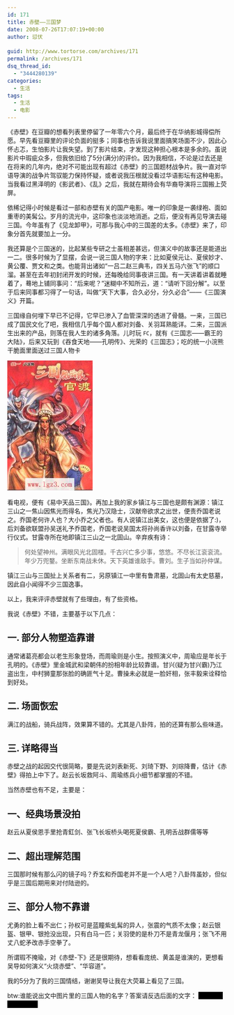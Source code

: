 ```yaml
---
id: 171
title: 赤壁——三国梦
date: 2008-07-26T17:07:19+00:00
author: 愆伏

guid: http://www.tortorse.com/archives/171
permalink: /archives/171
dsq_thread_id:
  - "3444280139"
categories:
  - 生活
tags:
  - 生活
  - 电影
---
```

《赤壁》在豆瓣的想看列表里停留了一年零六个月，最后终于在华纳影城得偿所愿。早先看豆瓣里的评论负面的挺多；同事也告诉我说里面搞笑场面不少，因此心怀忐忑，生怕影片让我失望。到了影片结束，才发现这种担心根本是多余的。虽说影片中瑕疵众多，但我依旧给了5分(满分)的评价。因为我相信，不论是过去还是在将来的几年内，绝对不可能出现有超过《赤壁》的三国题材战争片。我一直对华语导演的战争片驾驭能力保持怀疑，或者说我压根就没看过华语影坛有这种电影。当我看过黑泽明的《影武者》、《乱》之后，我就在期待会有华裔导演将三国搬上荧屏。

依稀记得小时候是看过一部和赤壁有关的国产电影。唯一的印象是一袭绿袍、面如重枣的美髯公。岁月的流光中，这印象也淡淡地消逝。之后，便没有再见导演去碰三国。今年虽有了《见龙卸甲》，可那与我心中的三国差的太多。《赤壁》来了，印象分首先就要加上一分。

我还算是个三国迷的，比起某些专研之士虽相差甚远，但演义中的故事还是能道出一二。很多时候为了显摆，会说一说三国人物的字来：比如夏侯元让、夏侯妙才、黄公覆、贾文和之类。也能背出诸如“一吕二赵三典韦，四关五马六张飞”的顺口溜。甚至在去年初封闭开发的时候，还每晚给同事夜讲三国。有一天讲着讲着就睡着了，蓦地上铺同事问：“后来呢？”迷糊中不知所云，道：“请听下回分解”。以至于后来同事都习得了一句话，叫做“天下大事，合久必分，分久必合”——《三国演义》开篇。

三国缘自何埋下早已不记得，它早已渗入了血管深深的透进了骨髓。一来，三国已成了国民文化了吧，我相信几乎每个国人都对刘备、关羽耳熟能详。二来，三国派生出来的产品，则落在我人生的诸多角落。儿时玩 `FC`，就有《三国志——霸王的大陆》，后来又玩到《吞食天地——孔明传》、光荣的《三国志》；吃的统一小浣熊干脆面里面送过三国人物卡

![sangoku](/wp-content/uploads/2008/07/sangoku.jpg)

看电视，便有《易中天品三国》。再加上我的家乡镇江与三国也是颇有渊源：镇江三山之一焦山因焦光而得名，焦光乃汉隐士，汉献帝欲求之出世，便责乔国老说之。乔国老何许人也？大小乔之父者也。有人说镇江出美女，这也便是依据了:)，后刘备欲联盟孙吴送礼予乔国老，乔国老说吴国太将孙尚香许以刘备，在甘露寺举行仪式。甘露寺所在地即镇江三山之一北固山。辛弃疾有诗：

> 何处望神州。满眼风光北固楼。千古兴亡多少事，悠悠。不尽长江衮衮流。年少万兜鍪。坐断东南战未休。天下英雄谁敌手。曹刘。生子当如孙仲谋。

镇江三山与三国扯上关系者有二，另原镇江一中里有鲁肃墓，北固山有太史慈墓，因此自小闻得不少三国逸事。

以上，我来评评赤壁就有了些理由，有了些资格。

我说《赤壁》不错，主要基于以下几点：

## 一. 部分人物塑造靠谱

通常诸葛亮都会以老生形象登场，而周瑜则是小生。按照演义中，周瑜应是年长于孔明的。《赤壁》里金城武和梁朝伟的扮相年龄比较靠谱。甘兴(疑为甘兴霸)乃江盗出生，中村狮童那张脸的确匪气十足。曹操未必就是一脸奸相，张丰毅来诠释恰到好处。

## 二. 场面恢宏

满江的战船，骑兵战阵，效果算不错的。尤其是八卦阵，拍的还算有那么些味道。

## 三. 详略得当

赤壁之战的起因交代很简略，要是先说刘表新死、刘琦下野、刘琮降曹，估计《赤壁》得拍上中下了。赵云长坂救阿斗、周瑜练兵小细节都掌握的不错。

当然赤壁也有不足，主要是：

## 一、经典场景没拍

赵云从夏侯恩手里抢青釭剑、张飞长坂桥头喝死夏侯霸、孔明舌战群儒等等

## 二、超出理解范围

三国那时候有那么闪的镜子吗？乔玄和乔国老并不是一个人吧？八卦阵虽妙，但似乎是三国后期用来对付陆逊的。

## 三、部分人物不靠谱

尤勇的脸上看不出仁；孙权可是蓝瞳紫虬髯的异人，张震的气质不太像；赵云银盔、银甲、银抢没出现，只有白马一匹；关羽使的是朴刀不是青龙偃月；张飞不用丈八蛇矛改赤手空拳了。

所谓瑕不掩瑜，对《赤壁-下》还是很期待，想看看庞统、黄盖是谁演的，更想看吴导如何演义“火烧赤壁”、“华容道”。

我的5分为了我的三国情结，谢谢吴导让我在大荧幕上看见了三国。

btw:谁能说出文中图片里的三国人物的名字？答案请反选后面的文字：
<span style="background:#000;color:#000">张角、祖茂、公孙瓒</span>